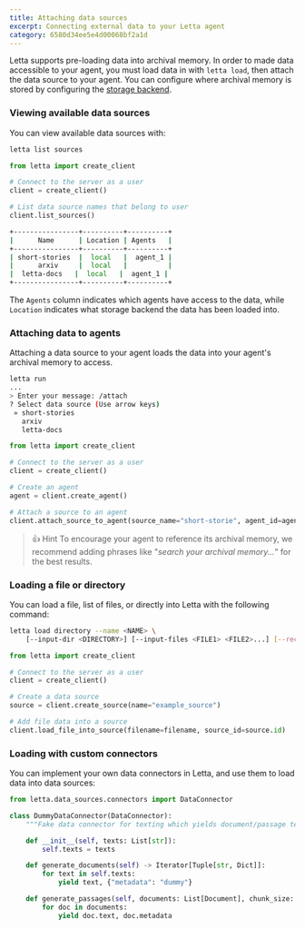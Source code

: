 ```yaml
---
title: Attaching data sources
excerpt: Connecting external data to your Letta agent
category: 6580d34ee5e4d00068bf2a1d
---
```


Letta supports pre-loading data into archival memory. In order to made data accessible to your agent, you must load data in with `letta load`, then attach the data source to your agent. You can configure where archival memory is stored by configuring the [storage backend](storage).

### Viewing available data sources

You can view available data sources with:

```sh CLI
letta list sources
```
```python Python
from letta import create_client

# Connect to the server as a user
client = create_client()

# List data source names that belong to user
client.list_sources()
```

```sh
+----------------+----------+----------+
|      Name      | Location | Agents   |
+----------------+----------+----------+
| short-stories  |  local   |  agent_1 |
|      arxiv     |  local   |          |
|  letta-docs   |  local   |  agent_1 |
+----------------+----------+----------+
```

The `Agents` column indicates which agents have access to the data, while `Location` indicates what storage backend the data has been loaded into.

### Attaching data to agents

Attaching a data source to your agent loads the data into your agent's archival memory to access. 


```sh CLI
letta run 
...
> Enter your message: /attach
? Select data source (Use arrow keys)
 » short-stories
   arxiv
   letta-docs
```
```python Python
from letta import create_client

# Connect to the server as a user
client = create_client()

# Create an agent 
agent = client.create_agent()

# Attach a source to an agent 
client.attach_source_to_agent(source_name="short-storie", agent_id=agent.id)
```

> 👍 Hint
> To encourage your agent to reference its archival memory, we recommend adding phrases like "_search your archival memory..._" for the best results.

### Loading a file or directory

You can load a file, list of files, or directly into Letta with the following command:

```sh
letta load directory --name <NAME> \
    [--input-dir <DIRECTORY>] [--input-files <FILE1> <FILE2>...] [--recursive]
```
```python Python
from letta import create_client

# Connect to the server as a user
client = create_client()

# Create a data source 
source = client.create_source(name="example_source")

# Add file data into a source 
client.load_file_into_source(filename=filename, source_id=source.id)
```

### Loading with custom connectors 
You can implement your own data connectors in Letta, and use them to load data into data sources: 

```python Python
from letta.data_sources.connectors import DataConnector

class DummyDataConnector(DataConnector):
    """Fake data connector for texting which yields document/passage texts from a provided list"""

    def __init__(self, texts: List[str]):
        self.texts = texts

    def generate_documents(self) -> Iterator[Tuple[str, Dict]]:
        for text in self.texts:
            yield text, {"metadata": "dummy"}

    def generate_passages(self, documents: List[Document], chunk_size: int = 1024) -> Iterator[Tuple[str | Dict]]:
        for doc in documents:
            yield doc.text, doc.metadata
```
